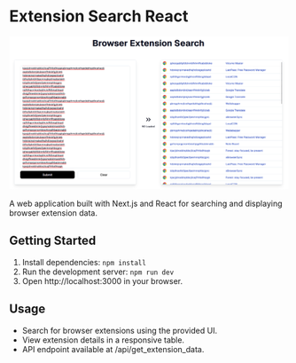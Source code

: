 # Extension Search React

![alt text](screenshot.png)

A web application built with Next.js and React for searching and displaying browser extension data.

## Getting Started

1. Install dependencies:
   `npm install`
2. Run the development server:
   `npm run dev`
3. Open http://localhost:3000 in your browser.

## Usage

- Search for browser extensions using the provided UI.
- View extension details in a responsive table.
- API endpoint available at /api/get_extension_data.
